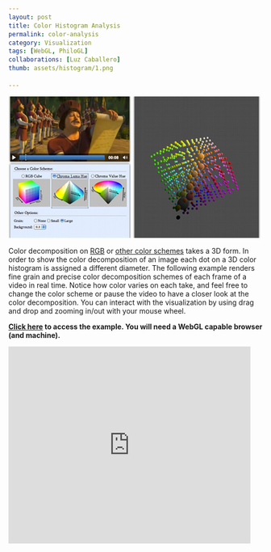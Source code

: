 ```yaml
---
layout: post
title: Color Histogram Analysis
permalink: color-analysis
category: Visualization
tags: [WebGL, PhiloGL]
collaborations: [Luz Caballero]
thumb: assets/histogram/1.png

---
```


![3D color Histogram Analysis](/assets/histogram/1.png)

Color decomposition on [RGB](http://en.wikipedia.org/wiki/RGB_color_model#Geometric_representation)
or [other color schemes](http://en.wikipedia.org/wiki/HSL_and_HSV) takes a
3D form. In order to show the color decomposition of an image each dot on a
3D color histogram is assigned a different diameter. The following example renders fine grain
and precise color decomposition schemes of each frame of a video in real time. Notice how
color varies on each take, and feel free to change the color scheme or pause the
video to have a closer look at the color decomposition. You can interact with the visualization
by using drag and drop and zooming in/out with your mouse wheel.

**[Click here](http://senchalabs.github.com/philogl/PhiloGL/examples/histogram/) to access the example. You will need a WebGL capable
browser (and machine).**

<iframe width="480" height="390" src="http://www.youtube.com/embed/ec-4GWoeYoU?rel=0" frameborder="0">
</iframe>

